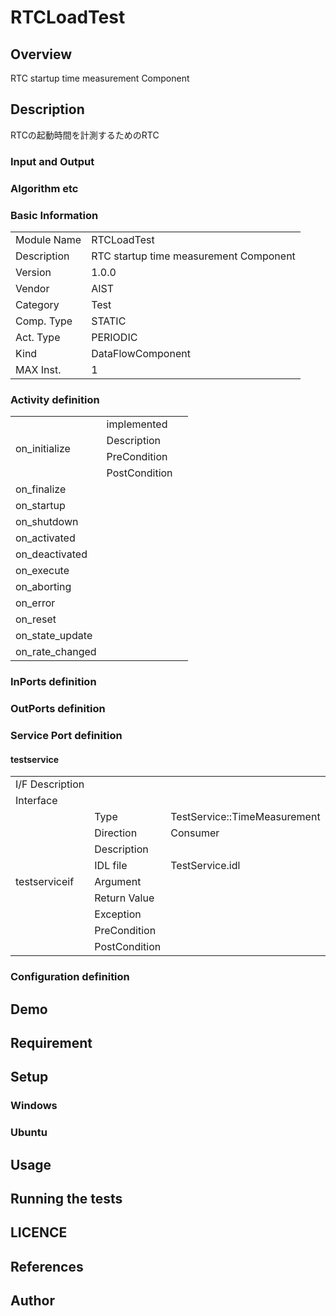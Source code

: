 ﻿# RTCLoadTest

## Overview

RTC startup time measurement Component

## Description

RTCの起動時間を計測するためのRTC

### Input and Output



### Algorithm etc



### Basic Information

|  |  |
----|---- 
| Module Name | RTCLoadTest |
| Description | RTC startup time measurement Component |
| Version | 1.0.0 |
| Vendor | AIST |
| Category | Test |
| Comp. Type | STATIC |
| Act. Type | PERIODIC |
| Kind | DataFlowComponent |
| MAX Inst. | 1 |

### Activity definition

<table>
  <tr>
    <td rowspan="4">on_initialize</td>
    <td colspan="2">implemented</td>
    <tr>
      <td>Description</td>
      <td></td>
    </tr>
    <tr>
      <td>PreCondition</td>
      <td></td>
    </tr>
    <tr>
      <td>PostCondition</td>
      <td></td>
    </tr>
  </tr>
  <tr>
    <td>on_finalize</td>
    <td colspan="2"></td>
  </tr>
  <tr>
    <td>on_startup</td>
    <td colspan="2"></td>
  </tr>
  <tr>
    <td>on_shutdown</td>
    <td colspan="2"></td>
  </tr>
  <tr>
    <td>on_activated</td>
    <td colspan="2"></td>
  </tr>
  <tr>
    <td>on_deactivated</td>
    <td colspan="2"></td>
  </tr>
  <tr>
    <td>on_execute</td>
    <td colspan="2"></td>
  </tr>
  <tr>
    <td>on_aborting</td>
    <td colspan="2"></td>
  </tr>
  <tr>
    <td>on_error</td>
    <td colspan="2"></td>
  </tr>
  <tr>
    <td>on_reset</td>
    <td colspan="2"></td>
  </tr>
  <tr>
    <td>on_state_update</td>
    <td colspan="2"></td>
  </tr>
  <tr>
    <td>on_rate_changed</td>
    <td colspan="2"></td>
  </tr>
</table>

### InPorts definition


### OutPorts definition


### Service Port definition

#### testservice



<table>
  <tr>
    <td>I/F Description</td>
    <td colspan="2"></td>
  </tr>
  <tr>
    <td colspan="3">Interface</td>
  </tr>
  <tr>
    <td rowspan="9">testserviceif</td>
    <td>Type</td>
    <td>TestService::TimeMeasurement</td>
    <tr>
      <td>Direction</td>
      <td>Consumer</td>
    </tr>
    <tr>
      <td>Description</td>
      <td></td>
    </tr>
    <tr>
      <td>IDL file</td>
      <td>TestService.idl</td>
    </tr>
    <tr>
      <td>Argument</td>
      <td></td>
    </tr>
    <tr>
      <td>Return Value</td>
      <td></td>
    </tr>
    <tr>
      <td>Exception</td>
      <td></td>
    </tr>
    <tr>
      <td>PreCondition</td>
      <td></td>
    </tr>
    <tr>
      <td>PostCondition</td>
      <td></td>
    </tr>
  </tr>
</table>


### Configuration definition


## Demo

## Requirement

## Setup

### Windows

### Ubuntu

## Usage

## Running the tests

## LICENCE




## References




## Author


